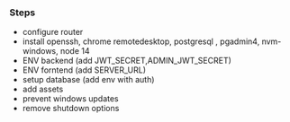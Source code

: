 ### Steps

- configure router
- install openssh, chrome remotedesktop, postgresql , pgadmin4, nvm-windows, node 14
- ENV backend (add JWT_SECRET,ADMIN_JWT_SECRET)
- ENV forntend (add SERVER_URL)
- setup database (add env with auth)
- add assets
- prevent windows updates
- remove shutdown options
